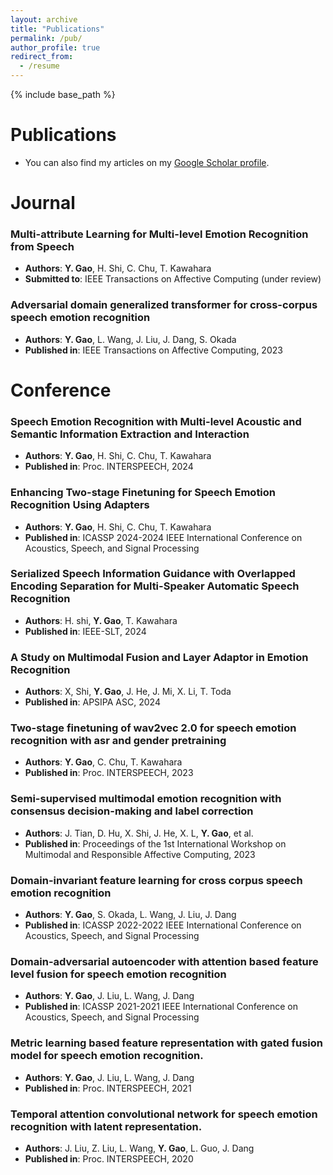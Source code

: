 ```yaml
---
layout: archive
title: "Publications"
permalink: /pub/
author_profile: true
redirect_from:
  - /resume
---
```


{% include base_path %}

Publications
======
- You can also find my articles on my [Google Scholar profile](https://scholar.google.com/citations?user=aHwAO4YAAAAJ&hl=zh-CN&oi=sra).

Journal
======
### Multi-attribute Learning for Multi-level Emotion Recognition from Speech
- **Authors**: **Y. Gao**, H. Shi, C. Chu, T. Kawahara
- **Submitted to**: IEEE Transactions on Affective Computing (under review)
 
### Adversarial domain generalized transformer for cross-corpus speech emotion recognition
- **Authors**: **Y. Gao**, L. Wang, J. Liu, J. Dang, S. Okada
- **Published in**: IEEE Transactions on Affective Computing, 2023

Conference
======
### Speech Emotion Recognition with Multi-level Acoustic and Semantic Information Extraction and Interaction
- **Authors**: **Y. Gao**, H. Shi, C. Chu, T. Kawahara
- **Published in**: Proc. INTERSPEECH, 2024 

### Enhancing Two-stage Finetuning for Speech Emotion Recognition Using Adapters
- **Authors**: **Y. Gao**, H. Shi, C. Chu, T. Kawahara
- **Published in**: ICASSP 2024-2024 IEEE International Conference on Acoustics, Speech, and Signal Processing

### Serialized Speech Information Guidance with Overlapped Encoding Separation for Multi-Speaker Automatic Speech Recognition
- **Authors**: H. shi, **Y. Gao**, T. Kawahara
- **Published in**: IEEE-SLT, 2024

### A Study on Multimodal Fusion and Layer Adaptor in Emotion Recognition
- **Authors**: X, Shi, **Y. Gao**, J. He, J. Mi, X. Li, T. Toda
- **Published in**: APSIPA ASC, 2024
  
### Two-stage finetuning of wav2vec 2.0 for speech emotion recognition with asr and gender pretraining
- **Authors**: **Y. Gao**, C. Chu, T. Kawahara
- **Published in**: Proc. INTERSPEECH, 2023

### Semi-supervised multimodal emotion recognition with consensus decision-making and label correction
- **Authors**: J. Tian, D. Hu, X. Shi, J. He, X. L, **Y. Gao**, et al.
- **Published in**: Proceedings of the 1st International Workshop on Multimodal and Responsible Affective Computing, 2023

### Domain-invariant feature learning for cross corpus speech emotion recognition
- **Authors**: **Y. Gao**, S. Okada, L. Wang, J. Liu, J. Dang
- **Published in**: ICASSP 2022-2022 IEEE International Conference on Acoustics, Speech, and Signal Processing

### Domain-adversarial autoencoder with attention based feature level fusion for speech emotion recognition
- **Authors**: **Y. Gao**, J. Liu, L. Wang, J. Dang
- **Published in**: ICASSP 2021-2021 IEEE International Conference on Acoustics, Speech, and Signal Processing

### Metric learning based feature representation with gated fusion model for speech emotion recognition.
- **Authors**: **Y. Gao**, J. Liu, L. Wang, J. Dang
- **Published in**: Proc. INTERSPEECH, 2021

### Temporal attention convolutional network for speech emotion recognition with latent representation.
- **Authors**: J. Liu, Z. Liu, L. Wang, **Y. Gao**, L. Guo, J. Dang
- **Published in**: Proc. INTERSPEECH, 2020


  
